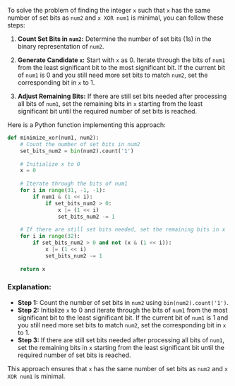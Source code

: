 To solve the problem of finding the integer `x` such that `x` has the same number of set bits as `num2` and `x XOR num1` is minimal, you can follow these steps:

1. **Count Set Bits in `num2`:** Determine the number of set bits (1s) in the binary representation of `num2`.

2. **Generate Candidate `x`:** Start with `x` as 0. Iterate through the bits of `num1` from the least significant bit to the most significant bit. If the current bit of `num1` is 0 and you still need more set bits to match `num2`, set the corresponding bit in `x` to 1.

3. **Adjust Remaining Bits:** If there are still set bits needed after processing all bits of `num1`, set the remaining bits in `x` starting from the least significant bit until the required number of set bits is reached.

Here is a Python function implementing this approach:

```python
def minimize_xor(num1, num2):
    # Count the number of set bits in num2
    set_bits_num2 = bin(num2).count('1')
    
    # Initialize x to 0
    x = 0
    
    # Iterate through the bits of num1
    for i in range(31, -1, -1):
        if num1 & (1 << i):
            if set_bits_num2 > 0:
                x |= (1 << i)
                set_bits_num2 -= 1
    
    # If there are still set bits needed, set the remaining bits in x
    for i in range(32):
        if set_bits_num2 > 0 and not (x & (1 << i)):
            x |= (1 << i)
            set_bits_num2 -= 1
    
    return x
```

### Explanation:
- **Step 1:** Count the number of set bits in `num2` using `bin(num2).count('1')`.
- **Step 2:** Initialize `x` to 0 and iterate through the bits of `num1` from the most significant bit to the least significant bit. If the current bit of `num1` is 1 and you still need more set bits to match `num2`, set the corresponding bit in `x` to 1.
- **Step 3:** If there are still set bits needed after processing all bits of `num1`, set the remaining bits in `x` starting from the least significant bit until the required number of set bits is reached.

This approach ensures that `x` has the same number of set bits as `num2` and `x XOR num1` is minimal.

